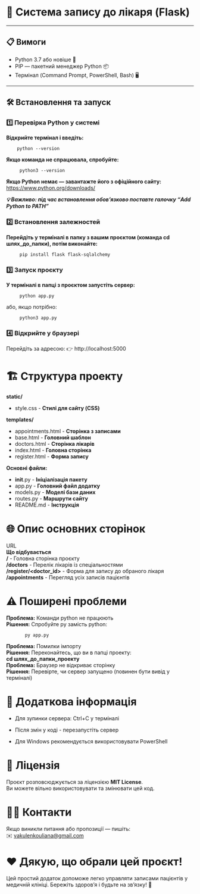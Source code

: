 # 🏥 Система запису до лікаря (Flask)

---

## 📋 Вимоги
- Python 3.7 або новіше 🐍
- PIP — пакетний менеджер Python 📦
- Термінал (Command Prompt, PowerShell, Bash) 🖥️

---

## 🛠️ Встановлення та запуск

### 1️⃣ Перевірка Python у системі
**Відкрийте термінал і введіть:**   

        python --version

**Якщо команда не спрацювала, спробуйте:**   

         python3 --version                                                           

**Якщо Python немає — завантажте його з офіційного сайту:**                              
https://www.python.org/downloads/                             

***💡 Важливо: під час встановлення обов’язково поставте галочку “Add Python to PATH”***

### 2️⃣ Встановлення залежностей                                                      
**Перейдіть у терміналі в папку з вашим проєктом (команда cd шлях_до_папки), потім виконайте:**   

         pip install flask flask-sqlalchemy  
                                                                                                                                                                      
### 3️⃣ Запуск проєкту                                                                        
**У терміналі в папці з проєктом запустіть сервер:**                                     
                                           
         python app.py                                                                        
                                                                                      
або, якщо потрібно:                                                                      
                                                                                         
         python3 app.py

### 4️⃣ Відкрийте у браузері
Перейдіть за адресою:
👉 http://localhost:5000

# 🏗️ Структура проекту

**static/**  
* style.css - **Стилі для сайту (CSS)**

**templates/**  
* appointments.html - **Сторінка з записами**  
* base.html - **Головний шаблон**  
* doctors.html - **Сторінка лікарів**  
* index.html - **Головна сторінка**  
* register.html - **Форма запису**

**Основні файли:**  
* __init__.py - **Ініціалізація пакету**  
* app.py - **Головний файл додатку**  
* models.py - **Моделі бази даних**  
* routes.py - **Маршрути сайту**  
* README.md - **Інструкція**                                                                                                        

# 🌐 Опис основних сторінок #
 URL	
    **Що відбувається**                                                                                                                                                      
    **/** - Головна сторінка проєкту                                                                                                                                                           
    **/doctors** - Перелік лікарів із спеціальностями                                                                                                                                                      
   **/register/<doctor_id>** - Форма для запису до обраного лікаря                                                                                                                            
   **/appointments** - Перегляд усіх записів пацієнтів                                                                                                                                  

# ⚠️ Поширені проблеми #
**Проблема:** Команди python не працюють                                                  
**Рішення:** Спробуйте py замість python: 

           py app.py          
           
**Проблема:** Помилки імпорту                                                           
**Рішення:** Переконайтесь, що ви в папці проекту:                                    
**cd шлях_до_папки_проекту**                                                              
**Проблема:** Браузер не відкриває сторінку                                               
**Рішення:** Перевірте, чи сервер запущено (повинен бути вивід у терміналі)               

# 📝 Додаткова інформація #
* Для зупинки сервера: Ctrl+C у терміналі                                                 

* Після змін у коді - перезапустіть сервер                                                 

* Для Windows рекомендується використовувати PowerShell                                   



# 📖 Ліцензія # 
Проєкт розповсюджується за ліцензією **MIT License**.                                      
Ви можете вільно використовувати та змінювати цей код.                                 

# 🙋‍♀️ Контакти #
Якщо виникли питання або пропозиції — пишіть:                                         
✉️ vakulenkouliana@gmail.com                                                           

# ❤️ Дякую, що обрали цей проєкт! #
Цей простий додаток допоможе легко управляти записами пацієнтів у медичній клініці.
Бережіть здоров’я і будьте на зв’язку! 💙







